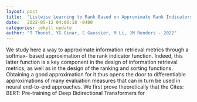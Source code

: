 ```yaml
---
layout: post
title:  "Listwise Learning to Rank Based on Approximate Rank Indicators"
date:   2022-05-12 04:06:18 -0400
categories: jekyll update
author: "T Thonet, YG Cinar, E Gaussier, M Li, JM Renders - 2022"
---
```

We study here a way to approximate information retrieval metrics through a softmax- based approximation of the rank indicator function. Indeed, this latter function is a key component in the design of information retrieval metrics, as well as in the design of the ranking and sorting functions. Obtaining a good approximation for it thus opens the door to differentiable approximations of many evaluation measures that can in turn be used in neural end-to-end approaches. We first prove theoretically that the Cites: BERT: Pre-training of Deep Bidirectional Transformers for